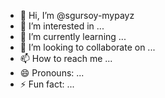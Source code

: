 - 👋 Hi, I’m @sgursoy-mypayz
- 👀 I’m interested in ...
- 🌱 I’m currently learning ...
- 💞️ I’m looking to collaborate on ...
- 📫 How to reach me ...
- 😄 Pronouns: ...
- ⚡ Fun fact: ...

<!---
sgursoy-mypayz/sgursoy-mypayz is a ✨ special ✨ repository because its `README.md` (this file) appears on your GitHub profile.
You can click the Preview link to take a look at your changes.
--->
